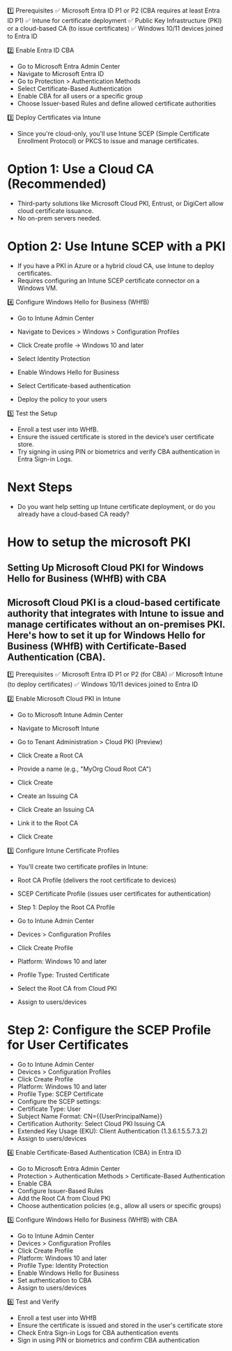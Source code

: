 1️⃣ Prerequisites
✅ Microsoft Entra ID P1 or P2 (CBA requires at least Entra ID P1)
✅ Intune for certificate deployment
✅ Public Key Infrastructure (PKI) or a cloud-based CA (to issue certificates)
✅ Windows 10/11 devices joined to Entra ID

2️⃣ Enable Entra ID CBA
- Go to Microsoft Entra Admin Center
- Navigate to Microsoft Entra ID
- Go to Protection > Authentication Methods
- Select Certificate-Based Authentication
- Enable CBA for all users or a specific group
- Choose Issuer-based Rules and define allowed certificate authorities

3️⃣ Deploy Certificates via Intune
- Since you're cloud-only, you'll use Intune SCEP (Simple Certificate Enrollment Protocol) or PKCS to issue and manage certificates.

# Option 1: Use a Cloud CA (Recommended)
- Third-party solutions like Microsoft Cloud PKI, Entrust, or DigiCert allow cloud certificate issuance.
- No on-prem servers needed.
# Option 2: Use Intune SCEP with a PKI
- If you have a PKI in Azure or a hybrid cloud CA, use Intune to deploy certificates.
- Requires configuring an Intune SCEP certificate connector on a Windows VM.

4️⃣ Configure Windows Hello for Business (WHfB)
- Go to Intune Admin Center

- Navigate to Devices > Windows > Configuration Profiles
- Click Create profile → Windows 10 and later
- Select Identity Protection
- Enable Windows Hello for Business
- Select Certificate-based authentication
- Deploy the policy to your users

5️⃣ Test the Setup
- Enroll a test user into WHfB.
- Ensure the issued certificate is stored in the device’s user certificate store.
- Try signing in using PIN or biometrics and verify CBA authentication in Entra Sign-in Logs.
# Next Steps
- Do you want help setting up Intune certificate deployment, or do you already have a cloud-based CA ready?


# How to setup the microsoft PKI
## Setting Up Microsoft Cloud PKI for Windows Hello for Business (WHfB) with CBA
## Microsoft Cloud PKI is a cloud-based certificate authority that integrates with Intune to issue and manage certificates without an on-premises PKI. Here's how to set it up for Windows Hello for Business (WHfB) with Certificate-Based Authentication (CBA).

1️⃣ Prerequisites
✅ Microsoft Entra ID P1 or P2 (for CBA)
✅ Microsoft Intune (to deploy certificates)
✅ Windows 10/11 devices joined to Entra ID

2️⃣ Enable Microsoft Cloud PKI in Intune
- Go to Microsoft Intune Admin Center

- Navigate to Microsoft Intune
- Go to Tenant Administration > Cloud PKI (Preview)
- Click Create a Root CA
- Provide a name (e.g., "MyOrg Cloud Root CA")
- Click Create
- Create an Issuing CA

- Click Create an Issuing CA
- Link it to the Root CA
- Click Create

3️⃣ Configure Intune Certificate Profiles
- You’ll create two certificate profiles in Intune:

- Root CA Profile (delivers the root certificate to devices)
- SCEP Certificate Profile (issues user certificates for authentication)
- Step 1: Deploy the Root CA Profile
- Go to Intune Admin Center
- Devices > Configuration Profiles
- Click Create Profile
- Platform: Windows 10 and later
- Profile Type: Trusted Certificate
- Select the Root CA from Cloud PKI
- Assign to users/devices
# Step 2: Configure the SCEP Profile for User Certificates
- Go to Intune Admin Center
- Devices > Configuration Profiles
- Click Create Profile
- Platform: Windows 10 and later
- Profile Type: SCEP Certificate
- Configure the SCEP settings:
- Certificate Type: User
- Subject Name Format: CN={{UserPrincipalName}}
- Certification Authority: Select Cloud PKI Issuing CA
- Extended Key Usage (EKU): Client Authentication (1.3.6.1.5.5.7.3.2)
- Assign to users/devices

4️⃣ Enable Certificate-Based Authentication (CBA) in Entra ID
- Go to Microsoft Entra Admin Center
- Protection > Authentication Methods > Certificate-Based Authentication
- Enable CBA
- Configure Issuer-Based Rules
- Add the Root CA from Cloud PKI
- Choose authentication policies (e.g., allow all users or specific groups)

5️⃣ Configure Windows Hello for Business (WHfB) with CBA
- Go to Intune Admin Center
- Devices > Configuration Profiles
- Click Create Profile
- Platform: Windows 10 and later
- Profile Type: Identity Protection
- Enable Windows Hello for Business
- Set authentication to CBA
- Assign to users/devices

6️⃣ Test and Verify
- Enroll a test user into WHfB
- Ensure the certificate is issued and stored in the user's certificate store
- Check Entra Sign-in Logs for CBA authentication events
- Sign in using PIN or biometrics and confirm CBA authentication